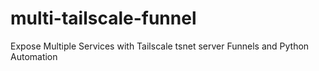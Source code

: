 # multi-tailscale-funnel
Expose Multiple Services with Tailscale tsnet server Funnels and Python Automation
